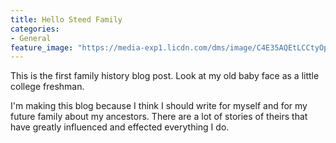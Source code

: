 ```yaml
---
title: Hello Steed Family
categories:
- General
feature_image: "https://media-exp1.licdn.com/dms/image/C4E35AQEtLCCtyOp3fw/profile-framedphoto-shrink_800_800/0/1600731103435?e=1619377200&v=beta&t=BO82XJZhMMM4pc1q_O5qf9qS7b3bb0eeIFWtkwrz09U"
---
```


This is the first family history blog post. Look at my old baby face as a little college freshman.

I'm making this blog because I think I should write for myself and for my future family about my ancestors. There are a lot of stories of theirs that have greatly influenced and effected everything I do. 
